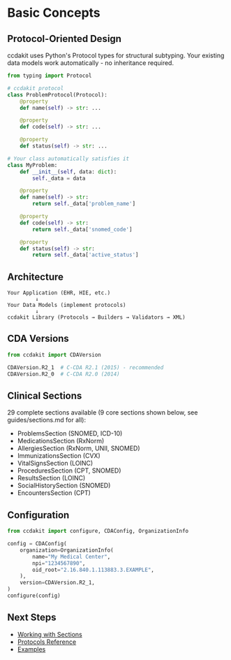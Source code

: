 # Basic Concepts

## Protocol-Oriented Design

ccdakit uses Python's Protocol types for structural subtyping. Your existing data models work automatically - no inheritance required.

```python
from typing import Protocol

# ccdakit protocol
class ProblemProtocol(Protocol):
    @property
    def name(self) -> str: ...

    @property
    def code(self) -> str: ...

    @property
    def status(self) -> str: ...

# Your class automatically satisfies it
class MyProblem:
    def __init__(self, data: dict):
        self._data = data

    @property
    def name(self) -> str:
        return self._data['problem_name']

    @property
    def code(self) -> str:
        return self._data['snomed_code']

    @property
    def status(self) -> str:
        return self._data['active_status']
```

## Architecture

```
Your Application (EHR, HIE, etc.)
         ↓
Your Data Models (implement protocols)
         ↓
ccdakit Library (Protocols → Builders → Validators → XML)
```

## CDA Versions

```python
from ccdakit import CDAVersion

CDAVersion.R2_1  # C-CDA R2.1 (2015) - recommended
CDAVersion.R2_0  # C-CDA R2.0 (2014)
```

## Clinical Sections

29 complete sections available (9 core sections shown below, see guides/sections.md for all):

- ProblemsSection (SNOMED, ICD-10)
- MedicationsSection (RxNorm)
- AllergiesSection (RxNorm, UNII, SNOMED)
- ImmunizationsSection (CVX)
- VitalSignsSection (LOINC)
- ProceduresSection (CPT, SNOMED)
- ResultsSection (LOINC)
- SocialHistorySection (SNOMED)
- EncountersSection (CPT)

## Configuration

```python
from ccdakit import configure, CDAConfig, OrganizationInfo

config = CDAConfig(
    organization=OrganizationInfo(
        name="My Medical Center",
        npi="1234567890",
        oid_root="2.16.840.1.113883.3.EXAMPLE",
    ),
    version=CDAVersion.R2_1,
)
configure(config)
```

## Next Steps

- [Working with Sections](../guides/sections.md)
- [Protocols Reference](../guides/protocols.md)
- [Examples](../examples/complete-document.md)
